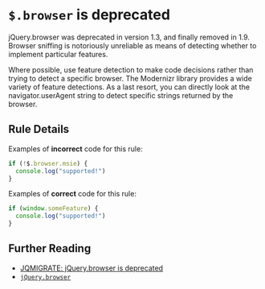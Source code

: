 # `$.browser` is deprecated

jQuery.browser was deprecated in version 1.3, and finally removed in 1.9.
Browser sniffing is notoriously unreliable as means of detecting whether to
implement particular features.

Where possible, use feature detection to make code decisions rather
than trying to detect a specific browser. The Modernizr library provides a wide
variety of feature detections. As a last resort, you can directly look at the
navigator.userAgent string to detect specific strings returned by the browser.

## Rule Details

Examples of **incorrect** code for this rule:

```js
if (!$.browser.msie) {
  console.log("supported!")
}
```

Examples of **correct** code for this rule:

```js
if (window.someFeature) {
  console.log("supported!")
}
```

## Further Reading

- [JQMIGRATE: jQuery.browser is deprecated](https://github.com/jquery/jquery-migrate/blob/1.x-stable/warnings.md#jqmigrate-jquerybrowser-is-deprecated)
- [`jQuery.browser`](https://api.jquery.com/jQuery.browser)

